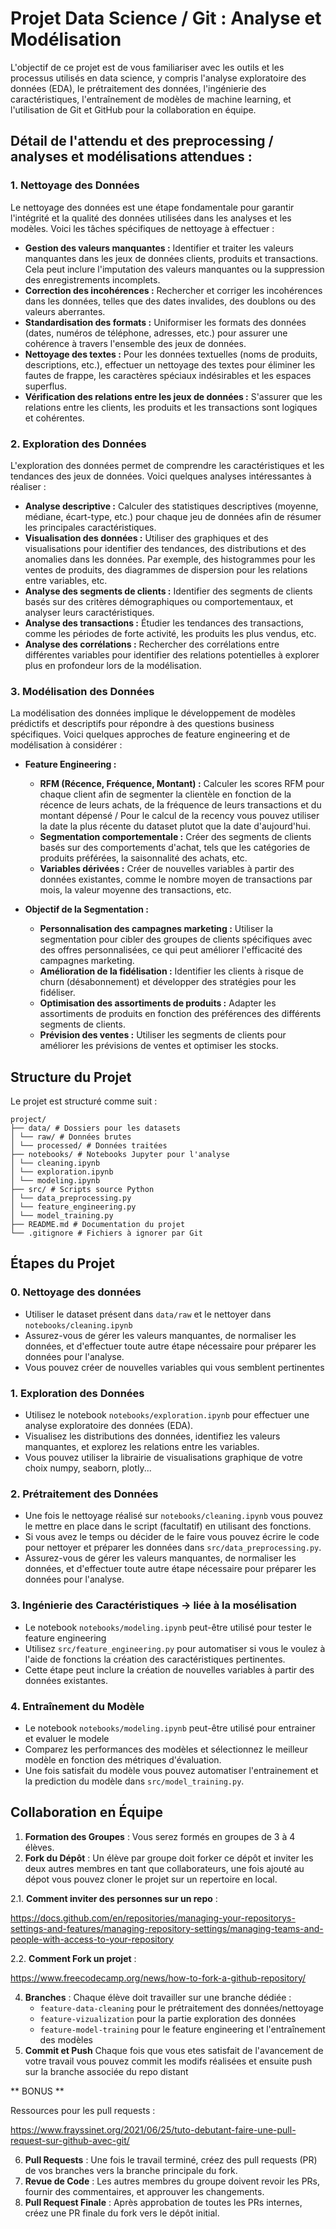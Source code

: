# Projet Data Science / Git : Analyse et Modélisation

L'objectif de ce projet est de vous familiariser avec les outils et les processus utilisés en data science, y compris l'analyse exploratoire des données (EDA), le prétraitement des données, l'ingénierie des caractéristiques, l'entraînement de modèles de machine learning, et l'utilisation de Git et GitHub pour la collaboration en équipe.

## Détail de l'attendu et des preprocessing / analyses et modélisations attendues :

### 1. Nettoyage des Données

Le nettoyage des données est une étape fondamentale pour garantir l'intégrité et la qualité des données utilisées dans les analyses et les modèles. Voici les tâches spécifiques de nettoyage à effectuer :

- **Gestion des valeurs manquantes :** Identifier et traiter les valeurs manquantes dans les jeux de données clients, produits et transactions. Cela peut inclure l'imputation des valeurs manquantes ou la suppression des enregistrements incomplets.
- **Correction des incohérences :** Rechercher et corriger les incohérences dans les données, telles que des dates invalides, des doublons ou des valeurs aberrantes.
- **Standardisation des formats :** Uniformiser les formats des données (dates, numéros de téléphone, adresses, etc.) pour assurer une cohérence à travers l'ensemble des jeux de données.
- **Nettoyage des textes :** Pour les données textuelles (noms de produits, descriptions, etc.), effectuer un nettoyage des textes pour éliminer les fautes de frappe, les caractères spéciaux indésirables et les espaces superflus.
- **Vérification des relations entre les jeux de données :** S'assurer que les relations entre les clients, les produits et les transactions sont logiques et cohérentes.

### 2. Exploration des Données

L'exploration des données permet de comprendre les caractéristiques et les tendances des jeux de données. Voici quelques analyses intéressantes à réaliser :

- **Analyse descriptive :** Calculer des statistiques descriptives (moyenne, médiane, écart-type, etc.) pour chaque jeu de données afin de résumer les principales caractéristiques.
- **Visualisation des données :** Utiliser des graphiques et des visualisations pour identifier des tendances, des distributions et des anomalies dans les données. Par exemple, des histogrammes pour les ventes de produits, des diagrammes de dispersion pour les relations entre variables, etc.
- **Analyse des segments de clients :** Identifier des segments de clients basés sur des critères démographiques ou comportementaux, et analyser leurs caractéristiques.
- **Analyse des transactions :** Étudier les tendances des transactions, comme les périodes de forte activité, les produits les plus vendus, etc.
- **Analyse des corrélations :** Rechercher des corrélations entre différentes variables pour identifier des relations potentielles à explorer plus en profondeur lors de la modélisation.

### 3. Modélisation des Données

La modélisation des données implique le développement de modèles prédictifs et descriptifs pour répondre à des questions business spécifiques. Voici quelques approches de feature engineering et de modélisation à considérer :

- **Feature Engineering :**
  - **RFM (Récence, Fréquence, Montant) :** Calculer les scores RFM pour chaque client afin de segmenter la clientèle en fonction de la récence de leurs achats, de la fréquence de leurs transactions et du montant dépensé / Pour le calcul de la recency vous pouvez utiliser la date la plus récente du dataset plutot que la date d'aujourd'hui.
  - **Segmentation comportementale :** Créer des segments de clients basés sur des comportements d'achat, tels que les catégories de produits préférées, la saisonnalité des achats, etc.
  - **Variables dérivées :** Créer de nouvelles variables à partir des données existantes, comme le nombre moyen de transactions par mois, la valeur moyenne des transactions, etc.

- **Objectif de la Segmentation :**
  - **Personnalisation des campagnes marketing :** Utiliser la segmentation pour cibler des groupes de clients spécifiques avec des offres personnalisées, ce qui peut améliorer l'efficacité des campagnes marketing.
  - **Amélioration de la fidélisation :** Identifier les clients à risque de churn (désabonnement) et développer des stratégies pour les fidéliser.
  - **Optimisation des assortiments de produits :** Adapter les assortiments de produits en fonction des préférences des différents segments de clients.
  - **Prévision des ventes :** Utiliser les segments de clients pour améliorer les prévisions de ventes et optimiser les stocks.

## Structure du Projet

Le projet est structuré comme suit :
```
project/
├── data/ # Dossiers pour les datasets
│ └── raw/ # Données brutes
│ └── processed/ # Données traitées
├── notebooks/ # Notebooks Jupyter pour l'analyse
│ └── cleaning.ipynb
│ └── exploration.ipynb
│ └── modeling.ipynb
├── src/ # Scripts source Python
│ └── data_preprocessing.py
│ └── feature_engineering.py
│ └── model_training.py
├── README.md # Documentation du projet
└── .gitignore # Fichiers à ignorer par Git
```
## Étapes du Projet

### 0. Nettoyage des données
- Utiliser le dataset présent dans `data/raw` et le nettoyer dans `notebooks/cleaning.ipynb`
- Assurez-vous de gérer les valeurs manquantes, de normaliser les données, et d'effectuer toute autre étape nécessaire pour préparer les données pour l'analyse.
- Vous pouvez créer de nouvelles variables qui vous semblent pertinentes

### 1. Exploration des Données

- Utilisez le notebook `notebooks/exploration.ipynb` pour effectuer une analyse exploratoire des données (EDA).
- Visualisez les distributions des données, identifiez les valeurs manquantes, et explorez les relations entre les variables.
- Vous pouvez utiliser la librairie de visualisations graphique de votre choix numpy, seaborn, plotly...

### 2. Prétraitement des Données

- Une fois le nettoyage réalisé sur `notebooks/cleaning.ipynb` vous pouvez le mettre en place dans le script (facultatif) en utilisant des fonctions.
- Si vous avez le temps ou décider de le faire vous pouvez écrire le code pour nettoyer et préparer les données dans `src/data_preprocessing.py`.
- Assurez-vous de gérer les valeurs manquantes, de normaliser les données, et d'effectuer toute autre étape nécessaire pour préparer les données pour l'analyse.

### 3. Ingénierie des Caractéristiques -> liée à la mosélisation

- Le notebook `notebooks/modeling.ipynb` peut-être utilisé pour tester le feature engineering
- Utilisez `src/feature_engineering.py` pour automatiser si vous le voulez à l'aide de fonctions la création des caractéristiques pertinentes.
- Cette étape peut inclure la création de nouvelles variables à partir des données existantes.

### 4. Entraînement du Modèle

- Le notebook `notebooks/modeling.ipynb` peut-être utilisé pour entrainer et evaluer le modele
- Comparez les performances des modèles et sélectionnez le meilleur modèle en fonction des métriques d'évaluation.
- Une fois satisfait du modèle vous pouvez automatiser l'entrainement et la prediction du modèle dans `src/model_training.py`.


## Collaboration en Équipe

1. **Formation des Groupes** : Vous serez formés en groupes de 3 à 4 élèves.
2. **Fork du Dépôt** : Un élève par groupe doit forker ce dépôt et inviter les deux autres membres en tant que collaborateurs, une fois ajouté au dépot vous pouvez cloner le projet sur un repertoire en local.
   
2.1. **Comment inviter des personnes sur un repo** :

https://docs.github.com/en/repositories/managing-your-repositorys-settings-and-features/managing-repository-settings/managing-teams-and-people-with-access-to-your-repository

2.2. **Comment Fork un projet** :

https://www.freecodecamp.org/news/how-to-fork-a-github-repository/

4. **Branches** : Chaque élève doit travailler sur une branche dédiée :
   - `feature-data-cleaning` pour le prétraitement des données/nettoyage
   - `feature-vizualization` pour la partie exploration des données
   - `feature-model-training` pour le feature engineering et l'entraînement des modèles
5. **Commit et Push** Chaque fois que vous etes satisfait de l'avancement de votre travail vous pouvez commit les modifs réalisées et ensuite push sur la branche associée du repo distant


** BONUS **

Ressources pour les pull requests : 

https://www.frayssinet.org/2021/06/25/tuto-debutant-faire-une-pull-request-sur-github-avec-git/
   
6. **Pull Requests** : Une fois le travail terminé, créez des pull requests (PR) de vos branches vers la branche principale du fork.
7. **Revue de Code** : Les autres membres du groupe doivent revoir les PRs, fournir des commentaires, et approuver les changements.
8. **Pull Request Finale** : Après approbation de toutes les PRs internes, créez une PR finale du fork vers le dépôt initial.



